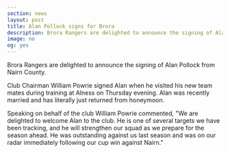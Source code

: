 ```yaml
---
section: news
layout: post
title: Alan Pollock signs for Brora
description: Brora Rangers are delighted to announce the signing of Alan Pollock from Nairn County.
image: no
og: yes
---
```

Brora Rangers are delighted to announce the signing of Alan Pollock from Nairn County.

Club Chairman William Powrie signed Alan when he visited his new team mates during training at Alness on Thursday evening. Alan was recently married and has literally just returned from honeymoon.

Speaking on behalf of the club William Powrie commented, "We are delighted to welcome Alan to the club. He is one of several targets we have been tracking, and he will strengthen our squad as we prepare for the season ahead. He was outstanding against us last season and was on our radar immediately following our cup win against Nairn."